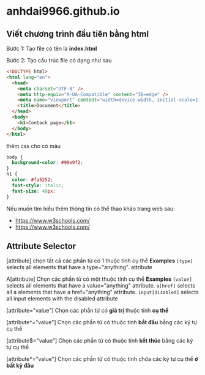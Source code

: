 # anhdai9966.github.io

## Viết chương trình đầu tiên bằng html

Bước 1: Tạo file có tên là **index.html**

Bước 2: Tạo cấu trúc file có dạng như sau

```html
<!DOCTYPE html>
<html lang="en">
  <head>
    <meta charset="UTF-8" />
    <meta http-equiv="X-UA-Compatible" content="IE=edge" />
    <meta name="viewport" content="width=device-width, initial-scale=1.0" />
    <title>Document</title>
  </head>
  <body>
    <h1>Contack page</h1>
  </body>
</html>
```

thêm css cho có màu

```css
body {
  background-color: #99e9f2;
}
h1 {
  color: #fa5252;
  font-style: italic;
  font-size: 40px;
}
```

Nếu muốn tìm hiểu thêm thông tin có thể thao khảo trang web sau:

- https://www.w3schools.com/
- https://www.w3schools.com/

## Attribute Selector

[attribute]
chọn tất cả các phần tử có 1 thuộc tính cụ thể
**Examples**
`[type]` selects all elements that have a type="anything". attribute

A[attribute]
Chọn các phần tử có một thuộc tính cụ thể
**Examples**
`[value]` selects all elements that have a value="anything" attribute.
`a[href]` selects all a elements that have a href="anything" attribute.
`input[disabled]` selects all input elements with the disabled attribute

[attribute="value"]
Chọn các phần tử có **giá trị** thuộc tính **cụ thể**

[attribute^="value"]
Chọn các phần tử có thuộc tính **bắt đầu** bằng các ký tự cụ thể

[attribute$="value"]
Chọn các phần tử có thuộc tính **kết thúc** bằng các ký tự cụ thể

[attribute*="value"]
Chọn các phần tử có thuộc tính chứa các ký tự cụ thể **ở bất kỳ đâu**
